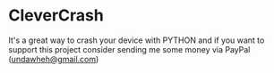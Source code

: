 # CleverCrash
It's a great way to crash your device with PYTHON and if you want to support this project consider sending me some money via PayPal (undawheh@gmail.com)
